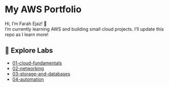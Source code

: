 # My AWS Portfolio

Hi, I’m Farah Ejaz! 👋  
I’m currently learning AWS and building small cloud projects. 
I’ll update this repo as I learn more!
## 📂 Explore Labs
- [01-cloud-fundamentals](./01-cloud-fundamentals/)
- [02-networking](./02-networking/)
- [03-storage-and-databases](./03-storage-and-databases/)
- [04-automation](./04-automation/)

